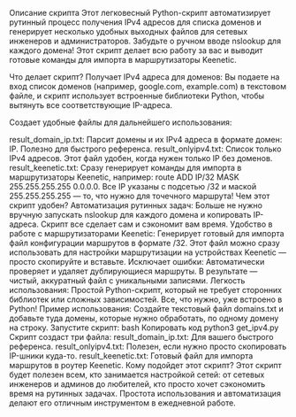 Описание скрипта
Этот легковесный Python-скрипт автоматизирует рутинный процесс получения IPv4 адресов для списка доменов и генерирует несколько удобных выходных файлов для сетевых инженеров и администраторов. Забудьте о ручном вводе nslookup для каждого домена! Этот скрипт делает всю работу за вас и выводит готовые команды для импорта в маршрутизаторы Keenetic.

Что делает скрипт?
Получает IPv4 адреса для доменов: Вы подаете на вход список доменов (например, google.com, example.com) в текстовом файле, и скрипт использует встроенные библиотеки Python, чтобы вытянуть все соответствующие IP-адреса.

Создает удобные файлы для дальнейшего использования:

result_domain_ip.txt: Парсит домены и их IPv4 адреса в формате домен: IP. Полезно для быстрого референса.
result_onlyipv4.txt: Список только IPv4 адресов. Этот файл удобен, когда нужен только IP без доменов.
result_keenetic.txt: Сразу генерирует команды для импорта в маршрутизаторы Keenetic, например: route ADD IP/32 MASK 255.255.255.255 0.0.0.0. Все IP указаны с подсетью /32 и маской 255.255.255.255 — то, что нужно для точечного маршрута!
Чем этот скрипт удобен?
Автоматизация рутинных задач: Больше не нужно вручную запускать nslookup для каждого домена и копировать IP-адреса. Скрипт все сделает сам и сэкономит вам время.
Удобство в работе с маршрутизаторами Keenetic: Генерирует готовый для импорта файл конфигурации маршрутов в формате /32. Этот файл можно сразу использовать для настройки маршрутизации на устройствах Keenetic — просто скопируйте и вставьте.
Исключает ошибки: Автоматически проверяет и удаляет дублирующиеся маршруты. В результате — чистый, аккуратный файл с уникальными записями.
Легкость использования: Простой Python-скрипт, который не требует сторонних библиотек или сложных зависимостей. Все, что нужно, уже встроено в Python!
Пример использования:
Создайте текстовый файл domains.txt и добавьте туда домены, которые нужно обработать, по одному домену на строку.
Запустите скрипт:
bash
Копировать код
python3 get_ipv4.py
Скрипт создаст три файла:
result_domain_ip.txt: Для вашего быстрого референса.
result_onlyipv4.txt: Полезен, если нужно просто скопировать IP-шники куда-то.
result_keenetic.txt: Готовый файл для импорта маршрутов в роутер Keenetic.
Кому подойдет этот скрипт?
Этот скрипт будет полезен всем, кто занимается настройкой сетей: от сетевых инженеров и админов до любителей, кто просто хочет сэкономить время на рутинных задачах. Простота использования и автоматизация делают его отличным инструментом в ежедневной работе.